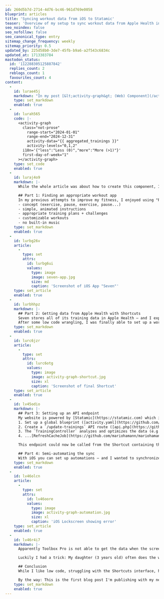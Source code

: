 ```yaml
---
id: 260d5b7d-2714-4d76-bc46-961d769e0058
blueprint: articles
title: 'Syncing workout data from iOS to Statamic'
teaser: 'Overview of my setup to sync workout data from Apple Health into my personal website using iOS Shortcuts and a custom Laravel API'
seo_noindex: false
seo_nofollow: false
seo_canonical_type: entry
sitemap_change_frequency: weekly
sitemap_priority: 0.5
updated_by: 225d58b0-3de7-45fb-b9a6-a2f543c6834c
updated_at: 1713383784
mastodon_status:
  id: '112288305125887842'
  replies_count: 2
  reblogs_count: 1
  favourites_count: 4
content:
  -
    id: lurae45j
    markdown: "In my post [&lt;activity-graph&gt; (Web) Component](/activity-graph-component) I described my New Year's resolution to do some kind of workout 5 times a week and my journey to visualize it with the following graph:"
    type: set_markdown
    enabled: true
  -
    id: lurah565
    code: |-
      <activity-graph
      	class="not-prose"
          range-start="2024-01-01"
          range-end="2024-12-31"
          activity-data="{{ aggregated_trainings }}"
          activity-levels="0,1,2"
      	i18n='{"less":"Less (0)","more":"More (>1)"}'
      	first-day-of-week="1"
      ></activity-graph>
    type: set_code
    enabled: true
  -
    id: luraj4o9
    markdown: |-
      While the whole article was about how to create this component, I didn't cover how to get the data into Statamic - but I will now.

      ## Part 1: Finding an appropriate workout app
      In my previous attempts to improve my fitness, I enjoyed using "Runtastic Results", which became "Adidas Training", which unfortunately was deprecated earlier this year. I tried Apple Fitness+, but their video format with music drove me crazy. After trying many other apps, I finally settled on [Seven by Perigee] (https://seven.app) for the following reasons
      - concept (exercise, pause, exercise, pause...)
      - simple, animated instructions
      - appropriate training plans + challenges
      - customizable workouts
      - no built-in music
    type: set_markdown
    enabled: true
  -
    id: lurbg26v
    article:
      -
        type: set
        attrs:
          id: lurbg6ui
          values:
            type: image
            image: seven-app.jpg
            size: md
            caption: 'Screenshot of iOS App "Seven"'
    type: set_article
    enabled: true
  -
    id: lurbhhpz
    markdown: |-
      ## Part 2: Getting data from Apple Health with Shortcuts
      Seven stores all of its training data in Apple Health – and I expected to be able to grab thata data with an iOS Shortcut using the  "Find Health Samples" action. Actually, there's a huge list of data you can get from the Health app, from "Abdominal Crimps" to "Dry Skin" to "Zinc". But apparently there's no way to get the training data I need... so I had to buy the app [Toolbox Pro](https://toolboxpro.app), which offers a bunch of new actions – including "Get workouts from Health". 🙈
      After some low code wrangling, I was finally able to set up a working filter, populate a dictionary and prepare my final step: POSTing the data to my website. (You can download the final [Shortcut from iCloud]( https://www.icloud.com/shortcuts/468eb7132d9546b28f9ddfc2f849e896).)
    type: set_markdown
    enabled: true
  -
    id: lurc6jzr
    article:
      -
        type: set
        attrs:
          id: lurc6otg
          values:
            type: image
            image: activity-graph-shortcut.jpg
            size: xl
            caption: 'Screenshot of final Shortcut'
    type: set_article
    enabled: true
  -
    id: lv45odio
    markdown: |-
      ## Part 3: Setting up an API endpoint
      My website is powered by [Statamic](https://statamic.com) which is based on Laravel. To get my data into it, I did the following:
      1. Set up a global blueprint ([activity.yaml](https://github.com/mariohamann/mariohamann/blob/master/resources/blueprints/globals/activity.yaml)) with a replicator containing a key/value pair, where the key is the date of my workout and the value is its ID.
      2. Create a `/update-trainings` API route ([api.php](https://github.com/mariohamann/mariohamann/blob/master/routes/api.php)) that calls the [TrainingController](https://github.com/mariohamann/mariohamann/blob/master/app/Http/Controllers/TrainingController.php).
      3. The `TrainingController` analyzes and optimizes the data (e.g. adjust late night trainings to count for the day before) and calls...
      4. ...[RefreshCacheJob](https://github.com/mariohamann/mariohamann/blob/master/app/Jobs/RefreshCacheJob.php), which I set up to refresh the static cache of provided pages in a background job, in this case to refresh the relevant blog articles which contain the component.

      This endpoint could now be called from the Shortcut containing the correct data (see screenshot above).

      ## Part 4: Semi-automating the sync
      With iOS you can set up automations – and I wanted to synchronize the data on a daily basis. Unfortunately, I was confronted with an unfortunate message:
    type: set_markdown
    enabled: true
  -
    id: lv46olcn
    article:
      -
        type: set
        attrs:
          id: lv46oore
          values:
            type: image
            image: activity-graph-automation.jpg
            size: xl
            caption: 'iOS Lockscreen showing error'
    type: set_article
    enabled: true
  -
    id: lv46r4i7
    markdown: |-
      Apparently Toolbox Pro is not able to get the data when the screen is locked.

      Luckily I had a trick: My daughter (3 years old) often does the workout with me in slight variations. She is always in charge of pressing the big button to start the workout - and now I have given her another important task: to press the big red button on the home screen at the end of the workout to start the shortcut. Since kids love any chance to press things on touch devices, I'm 100% sure my data will be synchronized often enough. 👨‍👧

      ## Conclusion
      While I like low code, struggling with the Shortcuts interface, having to buy an additional app to get my workout data AND not being able to fully automate the sync feels weird. In comparison, setting up the Laravel API for my website was really fun and I'm pretty sure more APIs will follow 😊.

      By the way: This is the first blog post I'm publishing with my new automated OpenGraph image setup, which I'll be writing about soon – follow me on Mastodon or via RSS to be informed when it's published.
    type: set_markdown
    enabled: true
---
```

